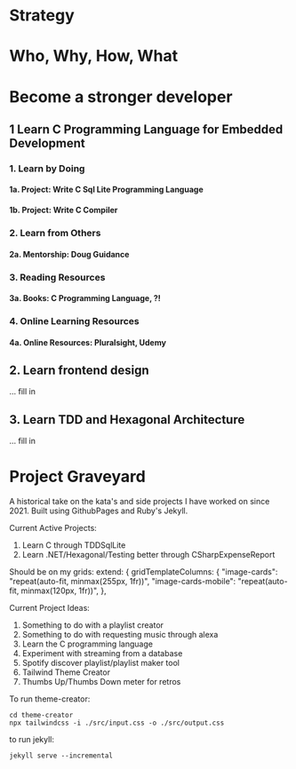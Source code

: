 # Strategy

# Who, Why, How, What

# Become a stronger developer
## 1 Learn C Programming Language for Embedded Development
### 1. Learn by Doing
#### 1a. Project: Write C Sql Lite Programming Language
#### 1b. Project: Write C Compiler
### 2. Learn from Others
#### 2a. Mentorship: Doug Guidance
### 3. Reading Resources
#### 3a. Books: C Programming Language, ?!
### 4. Online Learning Resources
#### 4a. Online Resources: Pluralsight, Udemy

## 2. Learn frontend design
... fill in
## 3. Learn TDD and Hexagonal Architecture
... fill in

# Project Graveyard

A historical take on the kata's and side projects I have worked on since 2021. Built using GithubPages and Ruby's Jekyll. 

Current Active Projects:
1. Learn C through TDDSqlLite
2. Learn .NET/Hexagonal/Testing better through CSharpExpenseReport



Should be on my grids:
extend: {
      gridTemplateColumns: {
        "image-cards": "repeat(auto-fit, minmax(255px, 1fr))",
        "image-cards-mobile": "repeat(auto-fit, minmax(120px, 1fr))",
      },

Current Project Ideas:
1. Something to do with a playlist creator
2. Something to do with requesting music through alexa
3. Learn the C programming language
4. Experiment with streaming from a database
5. Spotify discover playlist/playlist maker tool
6. Tailwind Theme Creator
7. Thumbs Up/Thumbs Down meter for retros

To run theme-creator:
```shell
cd theme-creator
npx tailwindcss -i ./src/input.css -o ./src/output.css
```

to run jekyll:
```shell
jekyll serve --incremental
```
